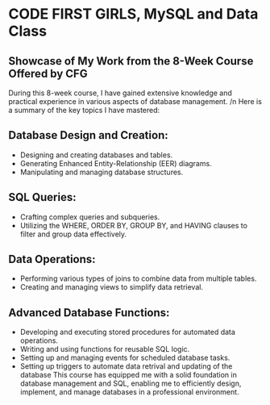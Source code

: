 # CODE FIRST GIRLS, MySQL and Data Class
## Showcase of My Work from the 8-Week Course Offered by CFG

During this 8-week course, I have gained extensive knowledge and practical experience in various aspects of database management. /n
Here is a summary of the key topics I have mastered:

## Database Design and Creation:
* Designing and creating databases and tables.
* Generating Enhanced Entity-Relationship (EER) diagrams.
* Manipulating and managing database structures.

## SQL Queries:

* Crafting complex queries and subqueries.
* Utilizing the WHERE, ORDER BY, GROUP BY, and HAVING clauses to filter and group data effectively.
  
## Data Operations:
* Performing various types of joins to combine data from multiple tables.
* Creating and managing views to simplify data retrieval.
  
## Advanced Database Functions:
* Developing and executing stored procedures for automated data operations.
* Writing and using functions for reusable SQL logic.
* Setting up and managing events for scheduled database tasks.
* Setting up triggers to automate data retrival and updating of the database
This course has equipped me with a solid foundation in database management and SQL, enabling me to efficiently design, implement, and manage databases in a professional environment.
